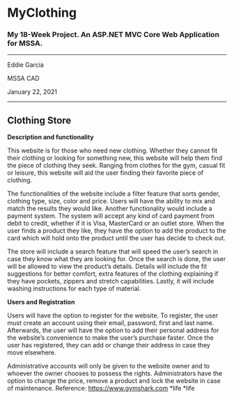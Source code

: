 # MyClothing
### My 18-Week Project. An ASP.NET MVC Core Web Application for MSSA.

---

Eddie Garcia

MSSA CAD

January 22, 2021

---

## Clothing Store

**Description and functionality**

This website is for those who need new clothing.
Whether they cannot fit their clothing or looking for something new, this website will help them find the piece of clothing they seek.
Ranging from clothes for the gym, casual fit or leisure, this website will aid the user finding their favorite piece of clothing.

The functionalities of the website include a filter feature that sorts gender, clothing type, size, color and price.
Users will have the ability to mix and match the results they would like.
Another functionality would include a payment system. The system will accept any kind of card payment from debit to credit, whether if it is Visa, MasterCard or an outlet store.
When the user finds a product they like, they have the option to add the product to the card which will hold onto the product until the user has decide to check out.

The store will include a search feature that will speed the user’s search in case they know what they are looking for.
Once the search is done, the user will be allowed to view the product’s details.
Details will include the fit suggestions for better comfort, extra features of the clothing explaining if they have pockets, zippers and stretch capabilities.
Lastly, it will include washing instructions for each type of material.

**Users and Registration**

Users will have the option to register for the website.
To register, the user must create an account using their email, password, first and last name.
Afterwards, the user will have the option to add their personal address for the website’s convenience to make the user’s purchase faster.
Once the user has registered, they can add or change their address in case they move elsewhere. 

Administrative accounts will only be given to the website owner and to whoever the owner chooses to possess the rights.
Administrators have the option to change the price, remove a product and lock the website in case of maintenance. 
Reference: https://www.gymshark.com
   *life
     *life

